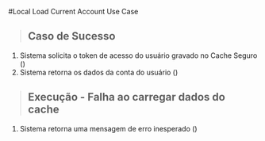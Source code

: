 #Local Load Current Account Use Case

>## Caso de Sucesso
1. Sistema solicita o token de acesso do usuário gravado no Cache Seguro ()
2. Sistema retorna os dados da conta do usuário ()

>## Execução - Falha ao carregar dados do cache
1. Sistema retorna uma mensagem de erro inesperado ()